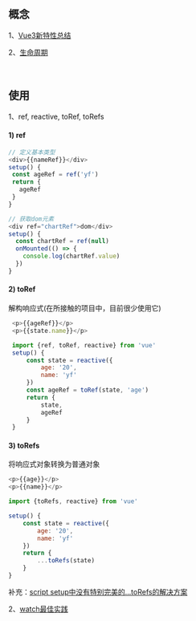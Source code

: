 ## 概念

1、[Vue3新特性总结](https://juejin.cn/post/6968094627375087653)

2、[生命周期](https://juejin.cn/post/6997412902713950221)

<br/>

## 使用

1、ref, reactive, toRef, toRefs

   #### 1) ref
   ```javascript
   // 定义基本类型
   <div>{{nameRef}}</div>
   setup() {
    const ageRef = ref('yf')
    return {
      ageRef
    }
   }

   // 获取dom元素
   <div ref="chartRef">dom</div>
   setup() {
     const chartRef = ref(null)
     onMounted(() => {
       console.log(chartRef.value)
     })
   }
   ```

   #### 2) toRef
   解构响应式(在所接触的项目中，目前很少使用它)

  ```javascript
   <p>{{ageRef}}</p>
   <p>{{state.name}}</p>

   import {ref, toRef, reactive} from 'vue'
   setup() {
       const state = reactive({
           age: '20',
           name: 'yf'
       })
       const ageRef = toRef(state, 'age')
       return {
           state,
           ageRef
       }
   }
  ```
   #### 3) toRefs

   将响应式对象转换为普通对象
   ```javascript
   <p>{{age}}</p>
   <p>{{name}}</p>

   import {toRefs, reactive} from 'vue'

   setup() {
       const state = reactive({
           age: '20',
           name: 'yf'
       })
       return {
           ...toRefs(state)
       }
   }
  ```
  补充：[script setup中没有特别完美的...toRefs的解决方案](https://cloud.tencent.com/developer/article/1916168)



2、[watch最佳实践](https://juejin.cn/post/6980987158710452231)


